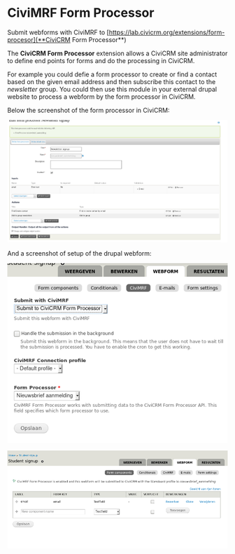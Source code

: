 # CiviMRF Form Processor

Submit webforms with CiviMRF to [https://lab.civicrm.org/extensions/form-procesor](**CiviCRM Form Processor**) 

The **CiviCRM Form Processor** extension allows a CiviCRM site administrator to define end points for forms and do the processing in CiviCRM.

For example you could defie a form processor to create or find a contact based on the given email address and then subscribe this contact to the *newsletter* group.
You could then use this module in your external drupal website to process a webform by the form processor in CiviCRM.

Below the screenshot of the form processor in CiviCRM:

![Form Processor screenshot](/images/form-processor.png)

 And a screenshot of setup of the drupal webform:

![Form processor setup in drupal webform](images/cmrf_form_processor.png)

![Form processor setup in drupal webform 2](images/cmrf_form_processor-2.png)
